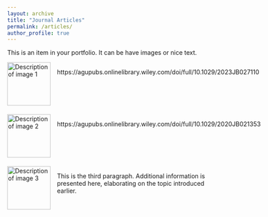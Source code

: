 ```yaml
---
layout: archive
title: "Journal Articles"
permalink: /articles/
author_profile: true
---
```


This is an item in your portfolio. It can be have images or nice text.
<div style="display: flex; align-items: flex-start; margin-bottom: 20px;">
    <img src="image1.jpg" alt="Description of image 1" style="margin-right: 15px; width: 100px;">
    <div>
        <p>https://agupubs.onlinelibrary.wiley.com/doi/full/10.1029/2023JB027110</p>
    </div>
</div>

<div style="display: flex; align-items: flex-start; margin-bottom: 20px;">
    <img src="image2.jpg" alt="Description of image 2" style="margin-right: 15px; width: 100px;">
    <div>
        <p>https://agupubs.onlinelibrary.wiley.com/doi/full/10.1029/2020JB021353</p>
    </div>
</div>

<div style="display: flex; align-items: flex-start; margin-bottom: 20px;">
    <img src="image3.jpg" alt="Description of image 3" style="margin-right: 15px; width: 100px;">
    <div>
        <p>This is the third paragraph. Additional information is presented here, elaborating on the topic introduced earlier.</p>
    </div>
</div>
